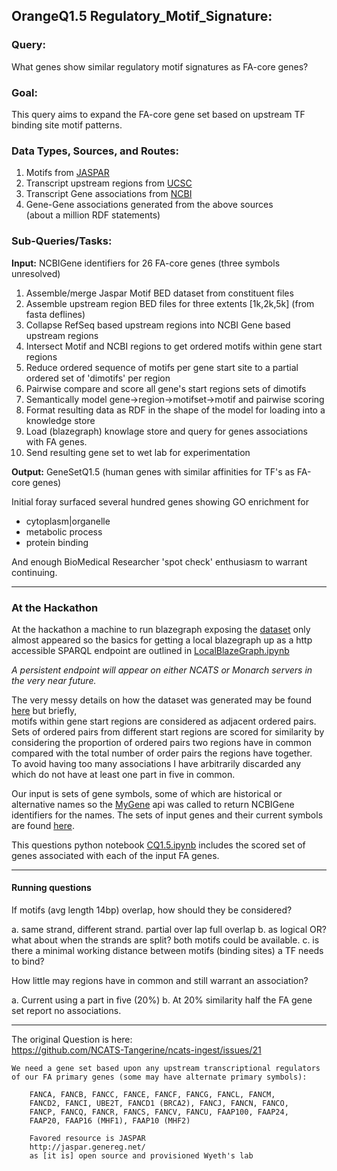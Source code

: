 
## OrangeQ1.5 Regulatory_Motif_Signature: 

### Query:
What genes show similar regulatory motif signatures as FA-core genes?

### Goal:
This query aims to expand the FA-core gene set based on upstream TF binding site motif patterns.

### Data Types, Sources, and Routes:
1. Motifs from [JASPAR](http://jaspar.genereg.net/html/DOWNLOAD/bed_files/)
2. Transcript upstream regions from [UCSC](http://hgdownload.cse.ucsc.edu/goldenPath/hg19/bigZips/)
3. Transcript Gene associations from [NCBI](ftp://ftp.ncbi.nih.gov/gene/DATA/gene2refseq.gz)  
4. Gene-Gene associations generated from the above sources  
(about a million RDF statements)
  
### Sub-Queries/Tasks:
   
**Input:** NCBIGene identifiers for 26 FA-core genes (three symbols unresolved)  
  1. Assemble/merge Jaspar Motif BED dataset from constituent files    
  2. Assemble upstream region BED files for three extents [1k,2k,5k] (from fasta deflines)  
  3. Collapse RefSeq based upstream regions into NCBI Gene based upstream regions    
  4. Intersect Motif and NCBI regions to get ordered motifs within gene start regions  
  5. Reduce ordered sequence of motifs per gene start site to a partial ordered set of 'dimotifs' per region  
  6. Pairwise compare and score all gene's start regions sets of dimotifs  
  7. Semantically model gene->region->motifset->motif and pairwise scoring  
  8. Format resulting data as RDF in the shape of the model for loading into a knowledge store  
  9. Load (blazegraph) knowlage store and query for genes associations with FA genes.  
 10. Send resulting gene set to wet lab for experimentation
 
**Output:** GeneSetQ1.5 (human genes with similar affinities for TF's as FA-core genes)
  
Initial foray surfaced several hundred genes showing GO enrichment for  
 - cytoplasm|organelle  
 - metabolic process  
 - protein binding  

And enough BioMedical Researcher 'spot check' enthusiasm to warrant continuing.


-----
### At the Hackathon
At the hackathon a machine to run blazegraph exposing the [dataset](file://translator.ncats.io/translator/Orange/jaspar.nt)
only almost appeared so the basics for getting a local blazegraph up as a http accessible
SPARQL endpoint are outlined in [LocalBlazeGraph.ipynb](https://github.com/NCATS-Tangerine/cq-notebooks/blob/master/OrangeQ1.5_Regulatory_Motif_Signature/LocalBlazeGraph.ipynb)

_A persistent endpoint will appear on either NCATS or Monarch servers in the very near future._
 

The very messy details on how the dataset was generated may be found [here](https://github.com/TomConlin/Jaspar_FA/blob/master/README.FA_genes_take2) but briefly,  
motifs within gene start regions are considered as adjacent ordered pairs.  
Sets of ordered pairs from different start regions are scored for similarity
by considering the proportion of ordered pairs two regions have in common compared with the total number of order pairs the regions have together.  
To avoid having too many associations I have arbitrarily discarded any which do not have at least one part in five in common.

Our input is sets of gene symbols, some of which are historical or alternative
names so the [MyGene](http://mygene.info/) api was called to return NCBIGene identifiers for the names.
The sets of input genes and their current symbols are found [here](https://github.com/NCATS-Tangerine/cq-notebooks/tree/master/FA_gene_sets).
 
This questions python notebook [CQ1.5.ipynb](https://github.com/NCATS-Tangerine/cq-notebooks/blob/master/OrangeQ1.5_Regulatory_Motif_Signature/CQ1.5.ipynb)
includes the scored set of genes associated with each of the input FA genes.
 







---
#### Running questions  

If motifs (avg length 14bp) overlap, how should they be considered?

 a. same strand, different strand. partial over lap full overlap
 b. as logical OR?  what about when the strands are split?  both motifs could be available.
 c. is there a minimal working distance between motifs (binding sites) a TF needs to bind?


How little may regions have in common and still warrant an association?

  a. Current using a part in five (20%)
  b. At 20%  similarity half the FA gene set report no associations.

-----
The original Question is here:    
https://github.com/NCATS-Tangerine/ncats-ingest/issues/21


```
We need a gene set based upon any upstream transcriptional regulators
of our FA primary genes (some may have alternate primary symbols):

    FANCA, FANCB, FANCC, FANCE, FANCF, FANCG, FANCL, FANCM,
    FANCD2, FANCI, UBE2T, FANCD1 (BRCA2), FANCJ, FANCN, FANCO,
    FANCP, FANCQ, FANCR, FANCS, FANCV, FANCU, FAAP100, FAAP24,
    FAAP20, FAAP16 (MHF1), FAAP10 (MHF2)

    Favored resource is JASPAR
    http://jaspar.genereg.net/
    as [it is] open source and provisioned Wyeth's lab
```
